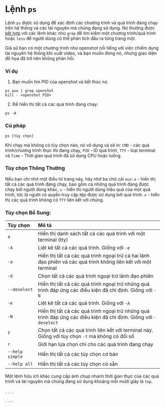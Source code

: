 # Lệnh `ps`

Lệnh `ps` được sử dụng để xác định các chương trình và quá trình đang chạy trên hệ thống và các tài nguyên mà chúng đang sử dụng.
Nó thường được [kết hợp](<https://en.wikipedia.org/wiki/Pipeline_(Unix)>) với các lệnh khác như `grep` để tìm kiếm một chương trình/quá trình hoặc `less` để người dùng có thể phân tích đầu ra từng trang một.

Giả sử bạn có một chương trình như openshot nổi tiếng với việc chiếm dụng tài nguyên hệ thống khi xuất video, và bạn muốn đóng nó, nhưng giao diện đồ họa đã trở nên không phản hồi.

### Ví dụ

1. Bạn muốn tìm PID của openshot và kết thúc nó.

```
ps aux | grep openshot
kill - <openshot PID>
```

2. Để hiển thị tất cả các quá trình đang chạy:

```
ps -A
```

### Cú pháp

`ps [tùy chọn]`

Khi chạy mà không có tùy chọn nào, nó vô dụng và sẽ in: `CMD` - các quá trình/chương trình thực thi đang chạy, `PID` - ID quá trình, `TTY` - loại terminal và `Time` - Thời gian quá trình đã sử dụng CPU hoặc luồng.

### Tùy chọn Thông Thường

Nếu bạn chỉ nhớ một điều từ trang này, hãy nhớ ba chữ cái `aux`:
`a` - hiển thị tất cả các quá trình đang chạy, bao gồm cả những quá trình đang được chạy bởi người dùng khác.
`u` - hiển thị người dùng hiệu quả của một quá trình, tức là người có quyền truy cập tệp được sử dụng bởi quá trình.
`x` - hiển thị các quá trình không có `TTY` liên kết với chúng.

### Tùy chọn Bổ Sung:

|**Tùy chọn**   |**Mô tả**   |
|:---|:---|
|`a`|Hiển thị danh sách tất cả các quá trình với một terminal (tty)|
|`-A`|Liệt kê tất cả các quá trình. Giống với `-e`|
|`-a`|Hiển thị tất cả các quá trình ngoại trừ cả hai lãnh đạo phiên và các quá trình không liên kết với một terminal|
|`-d`|Chọn tất cả các quá trình ngoại trừ lãnh đạo phiên|
|`--deselect`|Hiển thị tất cả các quá trình ngoại trừ những quá trình đáp ứng các điều kiện đã chỉ định. Giống với `-N`|
|`-e`|Liệt kê tất cả các quá trình. Giống với `-A`|
|`-N`|Hiển thị tất cả các quá trình ngoại trừ những quá trình đáp ứng các điều kiện đã chỉ định. Giống với `-deselect`|
|`T`|Chọn tất cả các quá trình liên kết với terminal này. Giống với tùy chọn `-t` mà không có đối số|
|`r`|Giới hạn lựa chọn chỉ cho các quá trình đang chạy|
|`--help simple`|Hiển thị tất cả các tùy chọn cơ bản|
|`--help all`|Hiển thị tất cả các tùy chọn có sẵn|

Một lệnh hữu ích khác cung cấp ảnh chụp nhanh thời gian thực của các quá trình và tài nguyên mà chúng đang sử dụng khoảng mỗi mười giây là `top`.

`````

````

````
